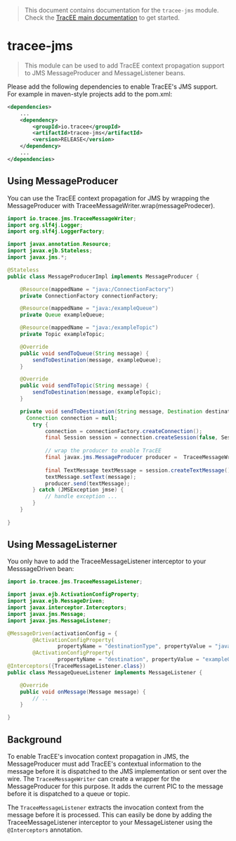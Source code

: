 > This document contains documentation for the `tracee-jms` module. Check the [TracEE main documentation](/README.md) to get started.

# tracee-jms

> This module can be used to add TracEE context propagation support to JMS MessageProducer and MessageListener beans.


Please add the following dependencies to enable TracEE's JMS support. For example in maven-style projects add to the pom.xml:

```xml
<dependencies>
    ...
    <dependency>
        <groupId>io.tracee</groupId>
        <artifactId>tracee-jms</artifactId>
        <version>RELEASE</version>
    </dependency>
    ...
</dependencies>
```

## Using MessageProducer
You can use the TracEE context propagation for JMS by wrapping the MessageProducer with TraceeMessageWriter.wrap(messageProdecer).

```java
import io.tracee.jms.TraceeMessageWriter;
import org.slf4j.Logger;
import org.slf4j.LoggerFactory;

import javax.annotation.Resource;
import javax.ejb.Stateless;
import javax.jms.*;

@Stateless
public class MessageProducerImpl implements MessageProducer {

  	@Resource(mappedName = "java:/ConnectionFactory")
	private ConnectionFactory connectionFactory;

	@Resource(mappedName = "java:/exampleQueue")
	private Queue exampleQueue;

	@Resource(mappedName = "java:/exampleTopic")
	private Topic exampleTopic;

	@Override
	public void sendToQueue(String message) {
		sendToDestination(message, exampleQueue);
	}

	@Override
	public void sendToTopic(String message) {
		sendToDestination(message, exampleTopic);
	}

	private void sendToDestination(String message, Destination destination) {
	  Connection connection = null;
		try {
			connection = connectionFactory.createConnection();
			final Session session = connection.createSession(false, Session.AUTO_ACKNOWLEDGE);
	    
		  	// wrap the producer to enable TracEE
		  	final javax.jms.MessageProducer producer = 	TraceeMessageWriter.wrap(session.createProducer(destination));
		  
		  	final TextMessage textMessage = session.createTextMessage();
		  	textMessage.setText(message);
		  	producer.send(textMessage);
		} catch (JMSException jmse) {
			// handle exception ...
		}
	}
	
}

```

## Using MessageListerner
You only have to add the TraceeMessageListener interceptor to your MesssageDriven bean:

```java
import io.tracee.jms.TraceeMessageListener;

import javax.ejb.ActivationConfigProperty;
import javax.ejb.MessageDriven;
import javax.interceptor.Interceptors;
import javax.jms.Message;
import javax.jms.MessageListener;

@MessageDriven(activationConfig = {
		@ActivationConfigProperty(
				propertyName = "destinationType", propertyValue = "javax.jms.Queue"),
		@ActivationConfigProperty(
				propertyName = "destination", propertyValue = "exampleQueue")})
@Interceptors({TraceeMessageListener.class})
public class MessageQueueListener implements MessageListener {

	@Override
	public void onMessage(Message message) {
		// .. 
	}

}
```

## Background
To enable TracEE's invocation context propagation in JMS, the MessageProducer must add TracEE's contextual information 
to the message before it is dispatched to the JMS implementation or sent over the wire.
The `TraceeMessageWriter` can create a wrapper for the MessageProducer for this purpose.
It adds the current PIC to the message before it is dispatched to a queue or topic.

The `TraceeMessageListener` extracts the invocation context from the message before it is processed.
This can easily be done by adding the TraceeMessageListener interceptor to your MessageListener using 
the `@Interceptors` annotation.
